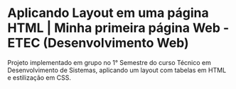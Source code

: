 # Aplicando Layout em uma página HTML | Minha primeira página Web - ETEC (Desenvolvimento Web)

Projeto implementado em grupo no 1° Semestre do curso Técnico em Desenvolvimento de Sistemas, aplicando um layout com tabelas em HTML e estilização em CSS.

